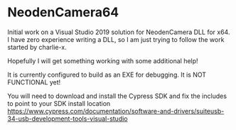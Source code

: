# NeodenCamera64
Initial work on a Visual Studio 2019 solution for NeodenCamera DLL for x64.  I have zero experience writing a DLL, so I am just trying to follow the work started by charlie-x.

Hopefully I will get something working with some additional help!

It is currently configured to build as an EXE for debugging.  It is NOT FUNCTIONAL yet!

You will need to download and install the Cypress SDK and fix the includes to point to your SDK install location 
https://www.cypress.com/documentation/software-and-drivers/suiteusb-34-usb-development-tools-visual-studio
